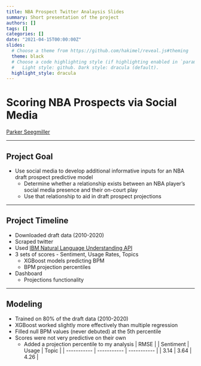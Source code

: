```yaml
---
title: NBA Prospect Twitter Analaysis Slides
summary: Short presentation of the project
authors: []
tags: []
categories: []
date: "2021-04-15T00:00:00Z"
slides:
  # Choose a theme from https://github.com/hakimel/reveal.js#theming
  theme: black
  # Choose a code highlighting style (if highlighting enabled in `params.toml`)
  #   Light style: github. Dark style: dracula (default).
  highlight_style: dracula
---
```


# Scoring NBA Prospects via Social Media

[Parker Seegmiller](https://pkseeg.com/)

---

## Project Goal

- Use social media to develop additional informative inputs for an NBA draft prospect predictive model
  - Determine whether a relationship exists between an NBA player’s social media presence and their on-court play
  - Use that relationship to aid in draft prospect projections

---

## Project Timeline

- Downloaded draft data (2010-2020)
- Scraped twitter
- Used [IBM Natural Language Understanding API](https://www.ibm.com/cloud/watson-natural-language-understanding)
- 3 sets of scores - Sentiment, Usage Rates, Topics
  - XGBoost models predicting BPM
  - BPM projection percentiles
- Dashboard
  - Projections functionality

---

## Modeling

- Trained on 80% of the draft data (2010-2020)
- XGBoost worked slightly more effectively than multiple regression
- Filled null BPM values (never debuted) at the 5th percentile
- Scores were not very predictive on their own
  - Added a projection percentile to my analysis
  |                   RMSE                  |
  | Sentiment   | Usage       | Topic       |
  | ----------- | ----------- | ----------- |
  | 3.14        | 3.64        | 4.26        |
